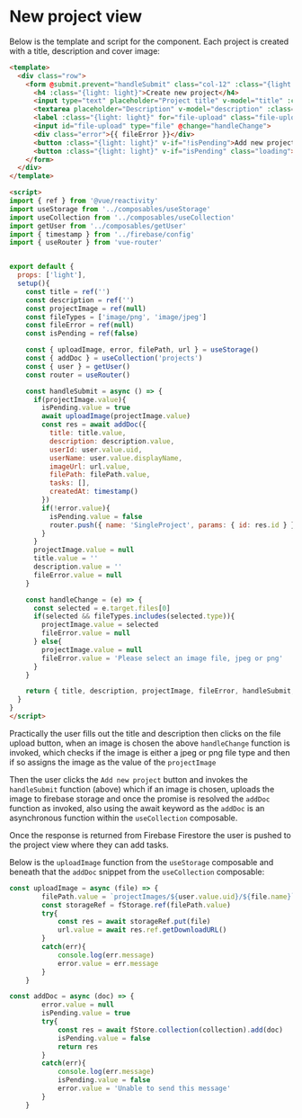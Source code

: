 # New project view

Below is the template and script for the component. Each project is created with a title, description and cover image:

```html
<template>
  <div class="row">
    <form @submit.prevent="handleSubmit" class="col-12" :class="{light: light}">
      <h4 :class="{light: light}">Create new project</h4>
      <input type="text" placeholder="Project title" v-model="title" :class="{light: light}" required>
      <textarea placeholder="Description" v-model="description" :class="{light: light}" required></textarea>
      <label :class="{light: light}" for="file-upload" class="file-upload-button">Upload project image</label>
      <input id="file-upload" type="file" @change="handleChange">
      <div class="error">{{ fileError }}</div>
      <button :class="{light: light}" v-if="!isPending">Add new project</button>
      <button :class="{light: light}" v-if="isPending" class="loading">Uploading...</button>
    </form>
  </div>
</template>

<script>
import { ref } from '@vue/reactivity'
import useStorage from '../composables/useStorage'
import useCollection from '../composables/useCollection'
import getUser from '../composables/getUser'
import { timestamp } from '../firebase/config'
import { useRouter } from 'vue-router'


export default {
  props: ['light'],
  setup(){
    const title = ref('')
    const description = ref('')
    const projectImage = ref(null)
    const fileTypes = ['image/png', 'image/jpeg']
    const fileError = ref(null)
    const isPending = ref(false)

    const { uploadImage, error, filePath, url } = useStorage()
    const { addDoc } = useCollection('projects')
    const { user } = getUser()
    const router = useRouter()

    const handleSubmit = async () => {
      if(projectImage.value){
        isPending.value = true
        await uploadImage(projectImage.value)
        const res = await addDoc({
          title: title.value,
          description: description.value,
          userId: user.value.uid,
          userName: user.value.displayName,
          imageUrl: url.value,
          filePath: filePath.value,
          tasks: [],
          createdAt: timestamp()
        })
        if(!error.value){
          isPending.value = false
          router.push({ name: 'SingleProject', params: { id: res.id } })
        }
      } 
      projectImage.value = null
      title.value = ''
      description.value = ''
      fileError.value = null
    }

    const handleChange = (e) => {
      const selected = e.target.files[0]
      if(selected && fileTypes.includes(selected.type)){
        projectImage.value = selected
        fileError.value = null
      } else{
        projectImage.value = null
        fileError.value = 'Please select an image file, jpeg or png'
      }
    }

    return { title, description, projectImage, fileError, handleSubmit, handleChange, error, isPending }
  }
}
</script>
```

Practically the user fills out the title and description then clicks on the file upload button, when an image is chosen the above `handleChange` function is invoked, which checks if the image is either a jpeg or png file type and then if so assigns the image as the value of the `projectImage`

Then the user clicks the `Add new project` button and invokes the `handleSubmit` function (above) which if an image is chosen, uploads the image to firebase storage and once the promise is resolved the `addDoc` function as invoked, also using the await keyword as the `addDoc` is an asynchronous function within the `useCollection` composable.

Once the response is returned from Firebase Firestore the user is pushed to the project view where they can add tasks.

Below is the `uploadImage` function from the `useStorage` composable and beneath that the `addDoc` snippet from the `useCollection` composable:

```js
const uploadImage = async (file) => {
        filePath.value = `projectImages/${user.value.uid}/${file.name}`
        const storageRef = fStorage.ref(filePath.value)
        try{
            const res = await storageRef.put(file)
            url.value = await res.ref.getDownloadURL()
        }
        catch(err){
            console.log(err.message)
            error.value = err.message
        }
    }
```

```js
const addDoc = async (doc) => {
        error.value = null
        isPending.value = true
        try{
            const res = await fStore.collection(collection).add(doc)
            isPending.value = false
            return res
        }
        catch(err){
            console.log(err.message)
            isPending.value = false
            error.value = 'Unable to send this message'
        }
    }
```